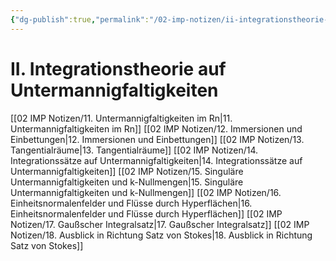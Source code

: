 ```yaml
---
{"dg-publish":true,"permalink":"/02-imp-notizen/ii-integrationstheorie-auf-untermannigfaltigkeiten/"}
---
```


# II. Integrationstheorie auf Untermannigfaltigkeiten
[[02 IMP Notizen/11. Untermannigfaltigkeiten im Rn|11. Untermannigfaltigkeiten im Rn]]
[[02 IMP Notizen/12. Immersionen und Einbettungen|12. Immersionen und Einbettungen]]
[[02 IMP Notizen/13. Tangentialräume|13. Tangentialräume]]
[[02 IMP Notizen/14. Integrationssätze auf Untermannigfaltigkeiten|14. Integrationssätze auf Untermannigfaltigkeiten]]
[[02 IMP Notizen/15. Singuläre Untermannigfaltigkeiten und k-Nullmengen|15. Singuläre Untermannigfaltigkeiten und k-Nullmengen]]
[[02 IMP Notizen/16. Einheitsnormalenfelder und Flüsse durch Hyperflächen|16. Einheitsnormalenfelder und Flüsse durch Hyperflächen]]
[[02 IMP Notizen/17. Gaußscher Integralsatz|17. Gaußscher Integralsatz]]
[[02 IMP Notizen/18. Ausblick in Richtung Satz von Stokes|18. Ausblick in Richtung Satz von Stokes]]